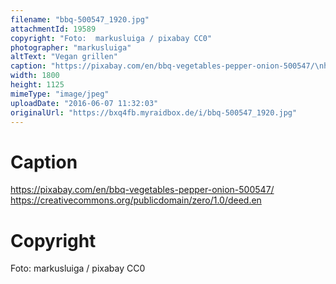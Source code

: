 ```yaml
---
filename: "bbq-500547_1920.jpg"
attachmentId: 19589
copyright: "Foto:  markusluiga / pixabay CC0"
photographer: "markusluiga"
altText: "Vegan grillen"
caption: "https://pixabay.com/en/bbq-vegetables-pepper-onion-500547/\nhttps://creativecommons.org/publicdomain/zero/1.0/deed.en"
width: 1800
height: 1125
mimeType: "image/jpeg"
uploadDate: "2016-06-07 11:32:03"
originalUrl: "https://bxq4fb.myraidbox.de/i/bbq-500547_1920.jpg"
---
```


# Caption

https://pixabay.com/en/bbq-vegetables-pepper-onion-500547/
https://creativecommons.org/publicdomain/zero/1.0/deed.en

# Copyright

Foto:  markusluiga / pixabay CC0
